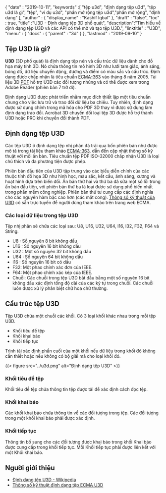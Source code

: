 {
  "date" : "2019-10-11",
  "keywords" :[ "tệp u3d", "định dạng tệp u3d", "tệp u3d là gì", "tệp", "ví dụ u3d", "phần mở rộng tệp u3d","phần mở rộng", "định dạng" ],
  "author" : {
    "display_name" : "Kashif Iqbal"
},
  "draft" : "false",
  "toc" : true,
  "title" :"U3D - Định dạng tệp 3D phổ quát",
  "description":"Tìm hiểu về định dạng tệp U3D và các API có thể mở và tạo tệp U3D.",
  "linktitle" : "U3D",
  "menu" : {
    "docs" : {
      "parent" : "3d"
}
},
  "lastmod" : "2019-09-10"
}

## Tệp U3D là gì?

**U3D** (3D phổ quát) là định dạng tệp nén và cấu trúc dữ liệu dành cho đồ họa máy tính 3D. Nó chứa thông tin mô hình 3D như lưới tam giác, ánh sáng, bóng đổ, dữ liệu chuyển động, đường và điểm có màu sắc và cấu trúc. Định dạng được chấp nhận là tiêu chuẩn [ ECMA-363](https://www.ecma-international.org/publications-and-standards/standards/ecma-363/) vào tháng 8 năm 2005. Tài liệu 3D [PDF](/vi/pdf/) hỗ trợ U3D các đối tượng nhúng và có thể được xem trong Adobe Reader (phiên bản 7 trở đi).

Định dạng U3D được phát triển nhằm mục đích thiết lập một tiêu chuẩn chung cho việc lưu trữ và trao đổi dữ liệu ba chiều. Tuy nhiên, định dạng được sử dụng chính trong mã hóa cho PDF 3D thay vì được sử dụng làm định dạng trao đổi. Acrobat 3D chuyển đổi loại tệp 3D được hỗ trợ thành U3D hoặc PRC khi chuyển đổi thành PDF.

## Định dạng tệp U3D

Các tệp U3D ở định dạng tệp nhị phân đã trải qua bốn phiên bản như được mô tả trong tài liệu tham khảo [ECMA-363](https://www.ecma-international.org/publications-and-standards/standards/ecma-363/), dẫn đến cập nhật thông số kỹ thuật với mỗi ấn bản. Tiêu chuẩn tệp PDF ISO-32000 chấp nhận U3D là loại chú thích và đa phương tiện được phép.

Phiên bản đầu tiên của U3D tập trung vào các biểu diễn chính của các thuộc tính đồ họa 3D như hình học, màu sắc, kết cấu, ánh sáng, xương và hoạt hình dựa trên biến đổi. Ấn bản thứ hai và thứ ba đã sửa một số lỗi trong ấn bản đầu tiên, với phiên bản thứ ba là loại được sử dụng phổ biến nhất trong phần mềm công nghiệp. Phiên bản thứ tư cung cấp các định nghĩa cho các nguyên hàm bậc cao hơn (các mặt cong). [Thông số kỹ thuật của U3D](https://www.ecma-international.org/publications-and-standards/standards/ecma-363/) có sẵn trực tuyến để người dùng tham khảo trên trang web ECMA.

### Các loại dữ liệu trong tệp U3D

Tệp nhị phân sẽ chứa các loại sau: U8, U16, U32, U64, I16, I32, F32, F64 và String.

* U8 : Số nguyên 8 bit không dấu
* U16 : Số nguyên 16 bit không dấu
* U32 : Một số nguyên 32 bit không dấu
* U64 : Số nguyên 64 bit không dấu
* I16 : Số nguyên 16 bit có dấu
* F32: Một phao chính xác đơn của IEEE.
* F64: Một phao chính xác kép của IEEE.
* Chuỗi: Các chuỗi trong tệp U3D bắt đầu bằng một số nguyên 16 bit không dấu xác định tổng độ dài của các ký tự trong chuỗi. Các chuỗi luôn được xử lý phân biệt chữ hoa chữ thường.

## Cấu trúc tệp U3D

Tệp U3D chứa một chuỗi các khối. Có 3 loại khối khác nhau trong mỗi tệp U3D.

* Khối tiêu đề tệp
* Khối khai báo
* Khối tiếp tục

Trình tải xác định phần cuối của một khối nếu dữ liệu trong khối đó không cần thiết hoặc nếu không có bộ giải mã cho loại khối đó.

{{< figure src="../u3d.png" alt="Định dạng tệp U3D" >}}

### Khối tiêu đề tệp
Khối tiêu đề tệp chứa thông tin tệp được tải để xác định cách đọc tệp.

### Khối khai báo

Các khối khai báo chứa thông tin về các đối tượng trong tệp. Các đối tượng trong một khối khai báo phải được xác định.

### Khối tiếp tục

Thông tin bổ sung cho các đối tượng được khai báo trong khối Khai báo được cung cấp trong khối tiếp tục. Mỗi Khối tiếp tục phải được liên kết với một Khối khai báo.


## Người giới thiệu ##

* [Định dạng tệp U3D - Wikipedia](https://en.wikipedia.org/wiki/Universal_3D)
* [Thông số kỹ thuật định dạng tệp ECMA U3D](https://www.ecma-international.org/publications/standards/Ecma-363.htm)

